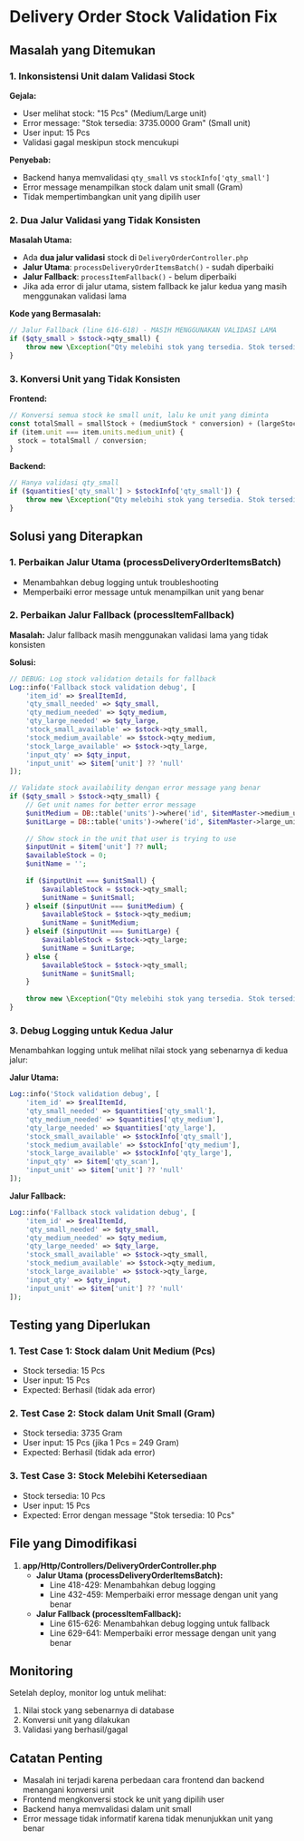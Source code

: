 # Delivery Order Stock Validation Fix

## Masalah yang Ditemukan

### 1. **Inkonsistensi Unit dalam Validasi Stock**

**Gejala:**
- User melihat stock: "15 Pcs" (Medium/Large unit)
- Error message: "Stok tersedia: 3735.0000 Gram" (Small unit)
- User input: 15 Pcs
- Validasi gagal meskipun stock mencukupi

**Penyebab:**
- Backend hanya memvalidasi `qty_small` vs `stockInfo['qty_small']`
- Error message menampilkan stock dalam unit small (Gram)
- Tidak mempertimbangkan unit yang dipilih user

### 2. **Dua Jalur Validasi yang Tidak Konsisten**

**Masalah Utama:**
- Ada **dua jalur validasi** stock di `DeliveryOrderController.php`
- **Jalur Utama**: `processDeliveryOrderItemsBatch()` - sudah diperbaiki
- **Jalur Fallback**: `processItemFallback()` - belum diperbaiki
- Jika ada error di jalur utama, sistem fallback ke jalur kedua yang masih menggunakan validasi lama

**Kode yang Bermasalah:**
```php
// Jalur Fallback (line 616-618) - MASIH MENGGUNAKAN VALIDASI LAMA
if ($qty_small > $stock->qty_small) {
    throw new \Exception("Qty melebihi stok yang tersedia. Stok tersedia: {$stock->qty_small} {$unitSmall}");
}
```

### 3. **Konversi Unit yang Tidak Konsisten**

**Frontend:**
```javascript
// Konversi semua stock ke small unit, lalu ke unit yang diminta
const totalSmall = smallStock + (mediumStock * conversion) + (largeStock * conversion);
if (item.unit === item.units.medium_unit) {
  stock = totalSmall / conversion;
}
```

**Backend:**
```php
// Hanya validasi qty_small
if ($quantities['qty_small'] > $stockInfo['qty_small']) {
    throw new \Exception("Qty melebihi stok yang tersedia. Stok tersedia: {$stockInfo['qty_small']}");
}
```

## Solusi yang Diterapkan

### 1. **Perbaikan Jalur Utama (processDeliveryOrderItemsBatch)**
- Menambahkan debug logging untuk troubleshooting
- Memperbaiki error message untuk menampilkan unit yang benar

### 2. **Perbaikan Jalur Fallback (processItemFallback)**
**Masalah:** Jalur fallback masih menggunakan validasi lama yang tidak konsisten

**Solusi:**
```php
// DEBUG: Log stock validation details for fallback
Log::info('Fallback stock validation debug', [
    'item_id' => $realItemId,
    'qty_small_needed' => $qty_small,
    'qty_medium_needed' => $qty_medium,
    'qty_large_needed' => $qty_large,
    'stock_small_available' => $stock->qty_small,
    'stock_medium_available' => $stock->qty_medium,
    'stock_large_available' => $stock->qty_large,
    'input_qty' => $qty_input,
    'input_unit' => $item['unit'] ?? 'null'
]);

// Validate stock availability dengan error message yang benar
if ($qty_small > $stock->qty_small) {
    // Get unit names for better error message
    $unitMedium = DB::table('units')->where('id', $itemMaster->medium_unit_id)->value('name');
    $unitLarge = DB::table('units')->where('id', $itemMaster->large_unit_id)->value('name');
    
    // Show stock in the unit that user is trying to use
    $inputUnit = $item['unit'] ?? null;
    $availableStock = 0;
    $unitName = '';
    
    if ($inputUnit === $unitSmall) {
        $availableStock = $stock->qty_small;
        $unitName = $unitSmall;
    } elseif ($inputUnit === $unitMedium) {
        $availableStock = $stock->qty_medium;
        $unitName = $unitMedium;
    } elseif ($inputUnit === $unitLarge) {
        $availableStock = $stock->qty_large;
        $unitName = $unitLarge;
    } else {
        $availableStock = $stock->qty_small;
        $unitName = $unitSmall;
    }
    
    throw new \Exception("Qty melebihi stok yang tersedia. Stok tersedia: {$availableStock} {$unitName}");
}
```

### 3. **Debug Logging untuk Kedua Jalur**
Menambahkan logging untuk melihat nilai stock yang sebenarnya di kedua jalur:

**Jalur Utama:**
```php
Log::info('Stock validation debug', [
    'item_id' => $realItemId,
    'qty_small_needed' => $quantities['qty_small'],
    'qty_medium_needed' => $quantities['qty_medium'],
    'qty_large_needed' => $quantities['qty_large'],
    'stock_small_available' => $stockInfo['qty_small'],
    'stock_medium_available' => $stockInfo['qty_medium'],
    'stock_large_available' => $stockInfo['qty_large'],
    'input_qty' => $item['qty_scan'],
    'input_unit' => $item['unit'] ?? 'null'
]);
```

**Jalur Fallback:**
```php
Log::info('Fallback stock validation debug', [
    'item_id' => $realItemId,
    'qty_small_needed' => $qty_small,
    'qty_medium_needed' => $qty_medium,
    'qty_large_needed' => $qty_large,
    'stock_small_available' => $stock->qty_small,
    'stock_medium_available' => $stock->qty_medium,
    'stock_large_available' => $stock->qty_large,
    'input_qty' => $qty_input,
    'input_unit' => $item['unit'] ?? 'null'
]);
```

## Testing yang Diperlukan

### 1. **Test Case 1: Stock dalam Unit Medium (Pcs)**
- Stock tersedia: 15 Pcs
- User input: 15 Pcs
- Expected: Berhasil (tidak ada error)

### 2. **Test Case 2: Stock dalam Unit Small (Gram)**
- Stock tersedia: 3735 Gram
- User input: 15 Pcs (jika 1 Pcs = 249 Gram)
- Expected: Berhasil (tidak ada error)

### 3. **Test Case 3: Stock Melebihi Ketersediaan**
- Stock tersedia: 10 Pcs
- User input: 15 Pcs
- Expected: Error dengan message "Stok tersedia: 10 Pcs"

## File yang Dimodifikasi

1. **app/Http/Controllers/DeliveryOrderController.php**
   - **Jalur Utama (processDeliveryOrderItemsBatch):**
     - Line 418-429: Menambahkan debug logging
     - Line 432-459: Memperbaiki error message dengan unit yang benar
   - **Jalur Fallback (processItemFallback):**
     - Line 615-626: Menambahkan debug logging untuk fallback
     - Line 629-641: Memperbaiki error message dengan unit yang benar

## Monitoring

Setelah deploy, monitor log untuk melihat:
1. Nilai stock yang sebenarnya di database
2. Konversi unit yang dilakukan
3. Validasi yang berhasil/gagal

## Catatan Penting

- Masalah ini terjadi karena perbedaan cara frontend dan backend menangani konversi unit
- Frontend mengkonversi stock ke unit yang dipilih user
- Backend hanya memvalidasi dalam unit small
- Error message tidak informatif karena tidak menunjukkan unit yang benar
